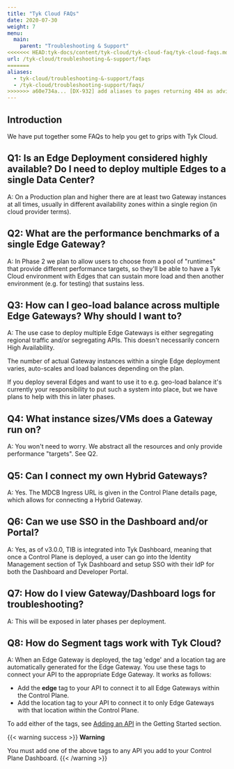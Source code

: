 ```yaml
---
title: "Tyk Cloud FAQs"
date: 2020-07-30
weight: 7
menu:
  main:
    parent: "Troubleshooting & Support"
<<<<<<< HEAD:tyk-docs/content/tyk-cloud/tyk-cloud-faq/tyk-cloud-faqs.md
url: /tyk-cloud/troubleshooting-&-support/faqs
=======
aliases:
  - tyk-cloud/troubleshooting-&-support/faqs
  - /tyk-cloud/troubleshooting-support/faqs/
>>>>>>> a60e734a... [DX-932] add aliases to pages returning 404 as advised by nik (#3843):tyk-docs/content/tyk-cloud/troubleshooting-&-support/faqs.md
---
```


## Introduction

We have put together some FAQs to help you get to grips with Tyk Cloud.

## Q1: Is an Edge Deployment considered highly available? Do I need to deploy multiple Edges to a single Data Center?

A: On a Production plan and higher there are at least two Gateway instances at all times, usually in different
availability zones within a single region (in cloud provider terms).

## Q2: What are the performance benchmarks of a single Edge Gateway?

A: In Phase 2 we plan to allow users to choose from a pool of "runtimes" that provide different performance targets, so
they'll be able to have a Tyk Cloud environment with Edges that can sustain more load and then another environment
(e.g. for testing) that sustains less.

## Q3: How can I geo-load balance across multiple Edge Gateways? Why should I want to?

A: The use case to deploy multiple Edge Gateways is either segregating regional traffic and/or segregating APIs.
This doesn't necessarily concern High Availability.

The number of actual Gateway instances within a single Edge deployment varies, auto-scales and load balances depending
on the plan.

If you deploy several Edges and want to use it to e.g. geo-load balance it's currently your responsibility to put such
a system into place, but we have plans to help with this in later phases.

## Q4: What instance sizes/VMs does a Gateway run on?

A: You won't need to worry. We abstract all the resources and only provide performance "targets". See Q2.

## Q5: Can I connect my own Hybrid Gateways?

A: Yes. The MDCB Ingress URL is given in the Control Plane details page, which allows for connecting a Hybrid Gateway.

## Q6: Can we use SSO in the Dashboard and/or Portal?

A: Yes, as of v3.0.0, TIB is integrated into Tyk Dashboard, meaning that once a Control Plane is deployed, a user can
go into the Identity Management section of Tyk Dashboard and setup SSO with their IdP for both the Dashboard and
Developer Portal.

## Q7: How do I view Gateway/Dashboard logs for troubleshooting?

A: This will be exposed in later phases per deployment.

## Q8: How do Segment tags work with Tyk Cloud?

A: When an Edge Gateway is deployed, the tag 'edge' and a location tag are automatically generated for the Edge Gateway. You use these tags to connect your API to the appropriate Edge Gateway. It works as follows:

* Add the **edge** tag to your API to connect it to all Edge Gateways within the Control Plane.
* Add the location tag to your API to connect it to only Edge Gateways with that location within the Control Plane.

To add either of the tags, see [Adding an API](/docs/tyk-cloud/getting-started-tyk-cloud/first-api/#step-three---add-a-new-api) in the Getting Started section.

{{< warning success >}}
**Warning**
  
You must add one of the above tags to any API you add to your Control Plane Dashboard.
{{< /warning >}}
